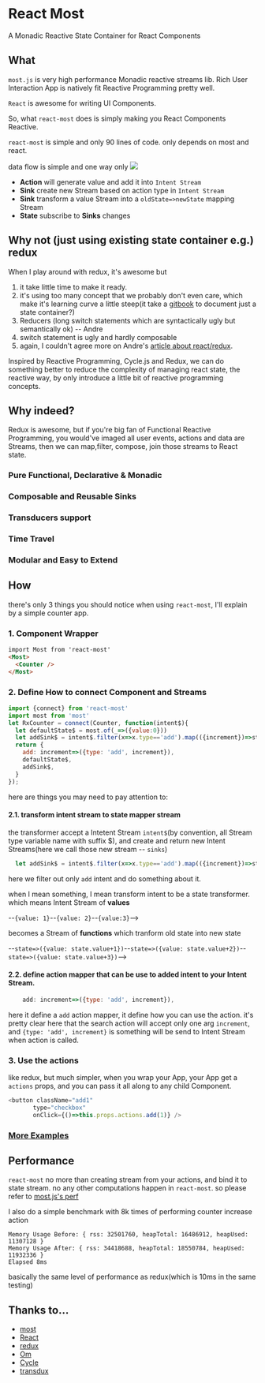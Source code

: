 # React Most
A Monadic Reactive State Container for React Components

## What
`most.js` is very high performance Monadic reactive streams lib. Rich User Interaction App is natively fit Reactive Programming pretty well.

`React` is awesome for writing UI Components.

So, what `react-most` does is simply making you React Components Reactive.

`react-most` is simple and only 90 lines of code. only depends on most and react.

data flow is simple and one way only
![](https://raw.githubusercontent.com/jcouyang/react-most/master/docs/images/flow.dot.png)

- **Action** will generate value and add it into `Intent Stream`
- **Sink** create new Stream based on action type in `Intent Stream`
- **Sink** transform a value Stream into a `oldState=>newState` mapping Stream
- **State** subscribe to **Sinks** changes


## Why not (just using existing state container e.g.) redux
When I play around with redux, it's awesome but

1. it take little time to make it ready.
2. it's using too many concept that we probably don't even care, which make it's learning curve a little steep(it take a [gitbook](http://rackt.org/redux/index.html) to document just a state container?)
3. Reducers (long switch statements which are syntactically ugly but semantically ok) -- Andre
4. switch statement is ugly and hardly composable
5. again, I couldn't agree more on Andre's [article about react/redux](http://staltz.com/why-react-redux-is-an-inferior-paradigm.html).

Inspired by Reactive Programming, Cycle.js and Redux, we can do something better to reduce the complexity of managing react state, the reactive way, by only introduce a little bit of reactive programming concepts.

## Why indeed?

Redux is awesome, but if you're big fan of Functional Reactive Programming, you would've imaged all user events, actions and data are Streams, then we can map,filter, compose, join those streams to React state.

### Pure Functional, Declarative & Monadic
### Composable and Reusable Sinks
### Transducers support
### Time Travel
### Modular and Easy to Extend

## How
there's only 3 things you should notice when using `react-most`, I'll explain by a simple counter app.

### 1. Component Wrapper
```html
import Most from 'react-most'
<Most>
  <Counter />
</Most>
```
### 2. Define How to connect Component and Streams

```js
import {connect} from 'react-most'
import most from 'most'
let RxCounter = connect(Counter, function(intent$){
  let defaultState$ = most.of(_=>({value:0}))
  let addSink$ = intent$.filter(x=>x.type=='add').map(({increment})=>state=>({value: state.value+increment}))
  return {
    add: increment=>({type: 'add', increment}),
    defaultState$,
    addSink$,
  }
});
```
here are things you may need to pay attention to:

#### 2.1. transform intent stream to state mapper stream

the transformer accept a Intetent Stream `intent$`(by convention, all Stream type variable name with suffix $), and create and return new Intent Streams(here we call those new stream -- `sinks`)

```js
  let addSink$ = intent$.filter(x=>x.type=='add').map(({increment})=>state=>({value: state.value+increment}))
```

here we filter out only `add` intent and do something about it.

when I mean something, I mean transform intent to be a state transformer. which means Intent Stream of **values**

--`{value: 1}`--`{value: 2}`--`{value:3}`-->

becomes a Stream of **functions** which tranform old state into new state

--`state=>({value: state.value+1})`--`state=>({value: state.value+2})`--`state=>({value: state.value+3})`-->

#### 2.2. define action mapper that can be use to added intent to your Intent Stream.

```js
    add: increment=>({type: 'add', increment}),
```
here it define a `add` action mapper, it define how you can use the action. it's pretty clear here that the search action will accept only one arg `increment`, and `{type: 'add', increment}` is something will be send to Intent Stream when action is called.

### 3. Use the actions
like redux, but much simpler, when you wrap your App, your App get a `actions` props, and you can pass it all along to any child Component.
```js
<button className="add1"
       type="checkbox"
       onClick={()=>this.props.actions.add(1)} />
```

### [More Examples](./examples)

## Performance
`react-most` no more than creating stream from your actions, and bind it to state stream. no any other computations happen in `react-most`. so please refer to [most.js's perf](https://github.com/cujojs/most/tree/master/test/perf)

I also do a simple benchmark with 8k times of performing counter increase action
```
Memory Usage Before: { rss: 32501760, heapTotal: 16486912, heapUsed: 11307128 }
Memory Usage After: { rss: 34418688, heapTotal: 18550784, heapUsed: 11932336 }
Elapsed 8ms
```
basically the same level of performance as redux(which is 10ms in the same testing)

## Thanks to...
- [most](https://github.com/cujojs/most)
- [React](http://facebook.github.io/react/)
- [redux](https://github.com/rackt/redux)
- [Om](https://github.com/omcljs/om)
- [Cycle](http://cycle.js.org/)
- [transdux](https://github.com/jcouyang/transdux)
